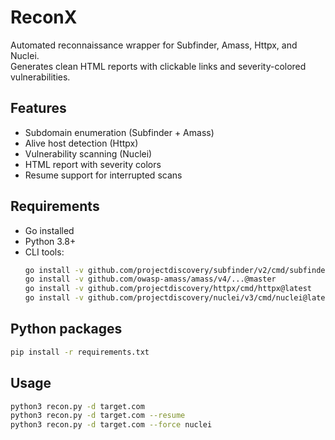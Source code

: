 # ReconX

Automated reconnaissance wrapper for Subfinder, Amass, Httpx, and Nuclei.  
Generates clean HTML reports with clickable links and severity-colored vulnerabilities.

## Features
- Subdomain enumeration (Subfinder + Amass)
- Alive host detection (Httpx)
- Vulnerability scanning (Nuclei)
- HTML report with severity colors
- Resume support for interrupted scans

## Requirements
- Go installed
- Python 3.8+
- CLI tools:
  ```bash
  go install -v github.com/projectdiscovery/subfinder/v2/cmd/subfinder@latest
  go install -v github.com/owasp-amass/amass/v4/...@master
  go install -v github.com/projectdiscovery/httpx/cmd/httpx@latest
  go install -v github.com/projectdiscovery/nuclei/v3/cmd/nuclei@latest
  ```
## Python packages
  ```bash
  pip install -r requirements.txt
  ```
## Usage
  ```bash
  python3 recon.py -d target.com
  python3 recon.py -d target.com --resume
  python3 recon.py -d target.com --force nuclei
  ```
